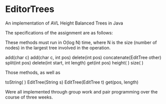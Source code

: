 # EditorTrees
An implementation of AVL Height Balanced Trees in Java

The specifications of the assignment are as follows:

These methods must run in O(log N) time, where N is the size (number of nodes) in the largest tree involved in the operation.

add(char c)
add(char c, int pos)
delete(int pos)
concatenate(EditTree other)
split(int pos)
delete(int start, int length)
get(int pos)
height( )
size( )

Those methods, as well as 

toString( )
EditTree(String s)
EditTree(EditTree t)
get(pos, length)

Were all implemented through group work and pair programming over the course of three weeks.
